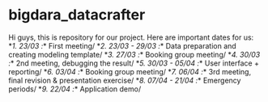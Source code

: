 # bigdara_datacrafter

Hi guys, this is repository for our project. Here are important dates for us:
\**1. 23/03           :** First meeting/
\**2. 23/03 - 29/03   :** Data preparation and creating modeling template/
\**3. 27/03           :** Booking group meeting/
\**4. 30/03           :** 2nd meeting, debugging the result/
\**5. 30/03 - 05/04   :** User interface + reporting/
\**6. 03/04           :** Booking group meeting/
\**7. 06/04           :** 3rd meeting, final revision & presentation exercise/
\**8. 07/04 - 21/04   :** Emergency periods/
\**9. 22/04           :** Application demo/

